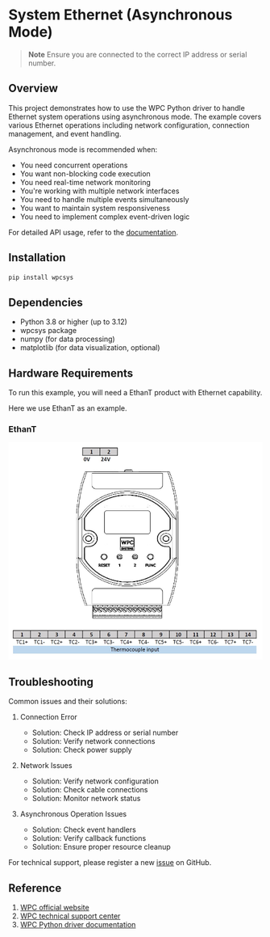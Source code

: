 # System Ethernet (Asynchronous Mode)
> **Note**
> Ensure you are connected to the correct IP address or serial number.

## Overview

This project demonstrates how to use the WPC Python driver to handle Ethernet system operations using asynchronous mode.
The example covers various Ethernet operations including network configuration, connection management, and event handling.

Asynchronous mode is recommended when:
- You need concurrent operations
- You want non-blocking code execution
- You need real-time network monitoring
- You're working with multiple network interfaces
- You need to handle multiple events simultaneously
- You want to maintain system responsiveness
- You need to implement complex event-driven logic

For detailed API usage, refer to the [documentation](https://wpc-systems-ltd.github.io/WPC_Python_driver_release/).

## Installation

```bash
pip install wpcsys
```

## Dependencies

- Python 3.8 or higher (up to 3.12)
- wpcsys package
- numpy (for data processing)
- matplotlib (for data visualization, optional)

## Hardware Requirements

To run this example, you will need a EthanT product with Ethernet capability.

Here we use EthanT as an example.

### EthanT

<img src="https://github.com/WPC-Systems-Ltd/WPC_Python_driver_release/blob/main/Reference/Pinouts/pinout-EthanT.JPG" alt="drawing" width="600"/>

## Troubleshooting

Common issues and their solutions:

1. Connection Error
   - Solution: Check IP address or serial number
   - Solution: Verify network connections
   - Solution: Check power supply

2. Network Issues
   - Solution: Verify network configuration
   - Solution: Check cable connections
   - Solution: Monitor network status

3. Asynchronous Operation Issues
   - Solution: Check event handlers
   - Solution: Verify callback functions
   - Solution: Ensure proper resource cleanup

For technical support, please register a new [issue](https://github.com/WPC-Systems-Ltd/WPC_Python_driver_release/issues) on GitHub.

## Reference

1. [WPC official website](https://www.wpc.com.tw/)
2. [WPC technical support center](https://wpc.super.site/)
3. [WPC Python driver documentation](https://wpc-systems-ltd.github.io/WPC_Python_driver_release/)
